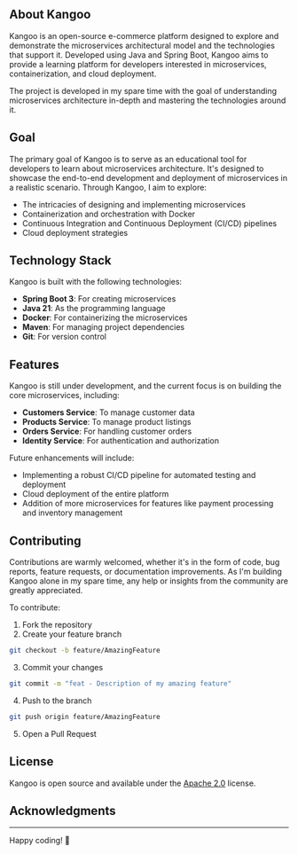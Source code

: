 ## About Kangoo

Kangoo is an open-source e-commerce platform designed to explore and demonstrate the microservices architectural model and the technologies that support it. Developed using Java and Spring Boot, Kangoo aims to provide a learning platform for developers interested in microservices, containerization, and cloud deployment.

The project is developed in my spare time with the goal of understanding microservices architecture in-depth and mastering the technologies around it.

## Goal

The primary goal of Kangoo is to serve as an educational tool for developers to learn about microservices architecture. It's designed to showcase the end-to-end development and deployment of microservices in a realistic scenario. Through Kangoo, I aim to explore:

- The intricacies of designing and implementing microservices
- Containerization and orchestration with Docker
- Continuous Integration and Continuous Deployment (CI/CD) pipelines
- Cloud deployment strategies

## Technology Stack

Kangoo is built with the following technologies:

- **Spring Boot 3**: For creating microservices
- **Java 21**: As the programming language
- **Docker**: For containerizing the microservices
- **Maven**: For managing project dependencies
- **Git**: For version control

## Features

Kangoo is still under development, and the current focus is on building the core microservices, including:

- **Customers Service**: To manage customer data
- **Products Service**: To manage product listings
- **Orders Service**: For handling customer orders
- **Identity Service**: For authentication and authorization

Future enhancements will include:

- Implementing a robust CI/CD pipeline for automated testing and deployment
- Cloud deployment of the entire platform
- Addition of more microservices for features like payment processing and inventory management

## Contributing

Contributions are warmly welcomed, whether it's in the form of code, bug reports, feature requests, or documentation improvements. As I'm building Kangoo alone in my spare time, any help or insights from the community are greatly appreciated.

To contribute:

1. Fork the repository
2. Create your feature branch 
```bash
git checkout -b feature/AmazingFeature
```
3. Commit your changes 
```bash
git commit -m "feat - Description of my amazing feature"
```
4. Push to the branch
```bash
git push origin feature/AmazingFeature
```
5. Open a Pull Request

## License

Kangoo is open source and available under the [Apache 2.0](https://raw.githubusercontent.com/JohnneSouza/kangoo/main/LICENSE) license.

## Acknowledgments


---

Happy coding! 🚀